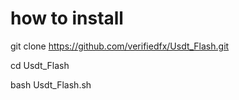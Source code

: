 # how to install 

git clone https://github.com/verifiedfx/Usdt_Flash.git

cd Usdt_Flash

bash Usdt_Flash.sh
